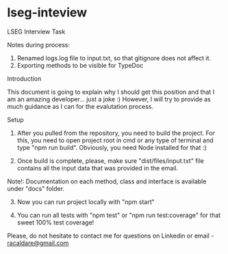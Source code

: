 # lseg-inteview
LSEG Interview Task

Notes during process:
1. Renamed logs.log file to input.txt, so that gitignore does not affect it.
2. Exporting methods to be visible for TypeDoc

Introduction

This document is going to explain why I should get this position and that I am an amazing developer... just a joke :)
However, I will try to provide as much guidance as I can for the evalutation process.

Setup
1. After you pulled from the repository, you need to build the project.
For this, you need to open project root in cmd or any type of terminal and type "npm run build".
Obviously, you need Node installed for that :)

2. Once build is complete, please, make sure "dist/files/input.txt" file contains all the input data that was provided in the email.

Note!: Documentation on each method, class and interface is available under "docs" folder.

3. Now you can run project locally with "npm start"

4. You can run all tests with "npm test" or "npm run test:coverage" for that sweet 100% test coverage!

Please, do not hesitate to contact me for questions on Linkedin or email - racaldare@gmail.com